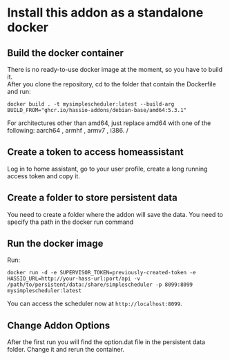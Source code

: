 # Install this addon as a standalone docker 

## Build the docker container

There is no ready-to-use docker image at the moment, so you have to build it. \
After you clone the repository, cd to the folder that contain the Dockerfile and run:
```
docker build . -t mysimplescheduler:latest --build-arg BUILD_FROM="ghcr.io/hassio-addons/debian-base/amd64:5.3.1"
```
For architectures other than amd64, just replace amd64 with one of the following: aarch64 , armhf , armv7 , i386. /


## Create a token to access homeassistant

Log in to home assistant, go to your user profile, create a long running access token and copy it.

## Create a folder to store persistent data

You need to create a folder where the addon will save the data. You need to specify tha path in the docker run command

## Run the docker image

Run:

```
docker run -d -e SUPERVISOR_TOKEN=previously-created-token -e HASSIO_URL=http://your-hass-url:port/api -v /path/to/persistent/data:/share/simplescheduler -p 8099:8099 mysimplescheduler:latest
```

You can access the scheduler now at `http://localhost:8099`.

## Change Addon Options

After the first run you will find the option.dat file in the persistent data folder. Change it and rerun the container.

